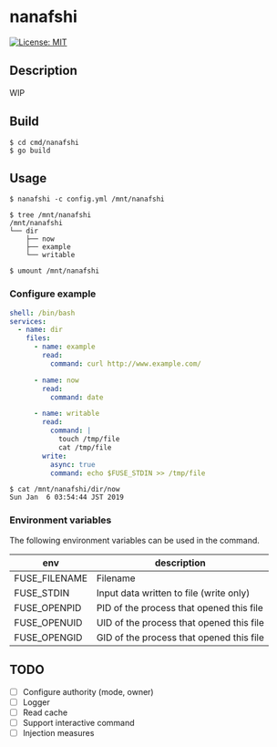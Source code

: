 # nanafshi

[![License: MIT](https://img.shields.io/badge/License-MIT-yellow.svg)](https://opensource.org/licenses/MIT)

## Description

WIP

## Build

```console
$ cd cmd/nanafshi
$ go build
```

## Usage

```console
$ nanafshi -c config.yml /mnt/nanafshi

$ tree /mnt/nanafshi
/mnt/nanafshi
└── dir
    ├── now
    ├── example
    └── writable

$ umount /mnt/nanafshi
```

### Configure example

```yaml
shell: /bin/bash
services:
  - name: dir
    files:
      - name: example
        read:
          command: curl http://www.example.com/

      - name: now
        read:
          command: date

      - name: writable
        read: 
          command: |
            touch /tmp/file
            cat /tmp/file
        write: 
          async: true
          command: echo $FUSE_STDIN >> /tmp/file
```

```console
$ cat /mnt/nanafshi/dir/now
Sun Jan  6 03:54:44 JST 2019
```

### Environment variables

The following environment variables can be used in the command.

|env|description|
|---|---|
|FUSE_FILENAME|Filename|
|FUSE_STDIN|Input data written to file (write only)|
|FUSE_OPENPID|PID of the process that opened this file|
|FUSE_OPENUID|UID of the process that opened this file|
|FUSE_OPENGID|GID of the process that opened this file|

## TODO

- [ ] Configure authority (mode, owner)
- [ ] Logger
- [ ] Read cache
- [ ] Support interactive command
- [ ] Injection measures
